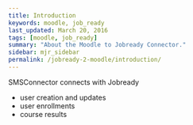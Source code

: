 ```yaml
---
title: Introduction
keywords: moodle, job_ready
last_updated: March 20, 2016
tags: [moodle, job_ready]
summary: "About the Moodle to Jobready Connector."
sidebar: mjr_sidebar
permalink: /jobready-2-moodle/introduction/
---
```


SMSConnector connects with Jobready

* user creation and updates
* user enrollments
* course results
